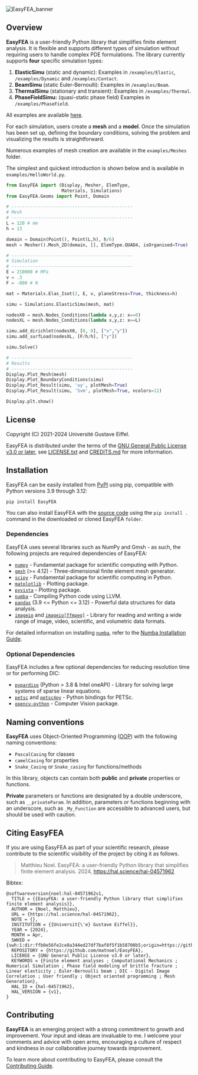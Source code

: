 ![EasyFEA_banner](https://github.com/matnoel/EasyFEA/blob/main/docs/_static/EasyFEA_banner.jpg?raw=True)

<!-- Don't do this otherwise PyPi could lose access to the image -->
<!-- ![EasyFEA_banner](docs/_static/EasyFEA_banner.jpg?raw=True) -->

## Overview

**EasyFEA** is a user-friendly Python library that simplifies finite element analysis. It is flexible and supports different types of simulation without requiring users to handle complex PDE formulations. The library currently supports **four** specific simulation types:

1. **ElasticSimu** (static and dynamic): Examples in `/examples/Elastic`, `/examples/Dynamic` and `/examples/Contact`.
2. **BeamSimu** (static Euler-Bernoulli): Examples in `/examples/Beam`.
3. **ThermalSimu** (stationary and transient): Examples in `/examples/Thermal`.
4. **PhaseFieldSimu:** (quasi-static phase field) Examples in `/examples/PhaseField`.

All examples are available [here](https://github.com/matnoel/EasyFEA/tree/master/examples).

For each simulation, users create a **mesh** and a **model**. Once the simulation has been set up, defining the boundary conditions, solving the problem and visualizing the results is straightforward.

Numerous examples of mesh creation are available in the `examples/Meshes` folder.

The simplest and quickest introduction is shown below and is available in `examples/HelloWorld.py`.

```python
from EasyFEA import (Display, Mesher, ElemType,
                     Materials, Simulations)
from EasyFEA.Geoms import Point, Domain

# ----------------------------------------------
# Mesh
# ----------------------------------------------
L = 120 # mm
h = 13

domain = Domain(Point(), Point(L,h), h/6)
mesh = Mesher().Mesh_2D(domain, [], ElemType.QUAD4, isOrganised=True)

# ----------------------------------------------
# Simulation
# ----------------------------------------------
E = 210000 # MPa
v = .3
F = -800 # N

mat = Materials.Elas_Isot(2, E, v, planeStress=True, thickness=h)

simu = Simulations.ElasticSimu(mesh, mat)

nodesX0 = mesh.Nodes_Conditions(lambda x,y,z: x==0)
nodesXL = mesh.Nodes_Conditions(lambda x,y,z: x==L)

simu.add_dirichlet(nodesX0, [0, 0], ["x","y"])
simu.add_surfLoad(nodesXL, [F/h/h], ["y"])

simu.Solve()

# ----------------------------------------------
# Results
# ----------------------------------------------
Display.Plot_Mesh(mesh)
Display.Plot_BoundaryConditions(simu)
Display.Plot_Result(simu, 'uy', plotMesh=True)
Display.Plot_Result(simu, 'Svm', plotMesh=True, ncolors=11)

Display.plt.show()
```

## License

Copyright (C) 2021-2024 Université Gustave Eiffel.

EasyFEA is distributed under the terms of the [GNU General Public License v3.0 or later](https://spdx.org/licenses/GPL-3.0-or-later.html), see [LICENSE.txt](https://github.com/matnoel/EasyFEA/blob/main/LICENSE.txt) and [CREDITS.md](https://github.com/matnoel/EasyFEA/blob/main/CREDITS.md) for more information.

## Installation

EasyFEA can be easily installed from [PyPI](https://pypi.org/project/EasyFEA/) using pip, compatible with Python versions 3.9 through 3.12:

```
pip install EasyFEA
```

You can also install EasyFEA with the [source code](https://github.com/matnoel/EasyFEA) using the `pip install .` command in the downloaded or cloned EasyFEA `folder`.

### Dependencies

EasyFEA uses several libraries such as NumPy and Gmsh - as such, the following projects are required dependencies of EasyFEA:

+ [`numpy`](https://pypi.org/project/numpy/) - Fundamental package for scientific computing with Python.
+ [`gmsh`](https://pypi.org/project/gmsh/) (>= 4.12) - Three-dimensional finite element mesh generator.
+ [`scipy`](https://pypi.org/project/scipy/) - Fundamental package for scientific computing in Python.
+ [`matplotlib`](https://pypi.org/project/matplotlib/) - Plotting package.
+ [`pyvista`](https://pypi.org/project/pyvista/) - Plotting package.
+ [`numba`](https://pypi.org/project/numba/) - Compiling Python code using LLVM.
+ [`pandas`](https://pypi.org/project/pandas/) (3.9 <= Python <= 3.12) - Powerful data structures for data analysis.
+ [`imageio`](https://pypi.org/project/imageio/) and [`imageio[ffmpeg]`](https://pypi.org/project/imageio-ffmpeg/) - Library for reading and writing a wide range of image, video, scientific, and volumetric data formats.

For detailed information on installing [`numba`]((https://pypi.org/project/numba/)), refer to the [Numba Installation Guide](https://numba.readthedocs.io/en/stable/user/installing.html#numba-support-info).

### Optional Dependencies

EasyFEA includes a few optional dependencies for reducing resolution time or for performing DIC:

+ [`pypardiso`](https://pypi.org/project/pypardiso/) (Python > 3.8 & Intel oneAPI)  - Library for solving large systems of sparse linear equations.
+ [`petsc`](https://pypi.org/project/petsc/) and [`petsc4py`](https://pypi.org/project/petsc4py/) - Python bindings for PETSc.
+ [`opencv-python`](https://pypi.org/project/opencv-python/) - Computer Vision package.

## Naming conventions

**EasyFEA** uses Object-Oriented Programming ([OOP](https://en.wikipedia.org/wiki/Object-oriented_programming)) with the following naming conventions:
+ `PascalCasing` for classes
+ `camelCasing` for properties
+ `Snake_Casing` or `Snake_casing` for functions/methods

In this library, objects can contain both **public** and **private** properties or functions.

**Private** parameters or functions are designated by a double underscore, such as `__privateParam`. In addition, parameters or functions beginning with an underscore, such as `_My_Function` are accessible to advanced users, but should be used with caution.

## Citing EasyFEA

If you are using EasyFEA as part of your scientific research, please contribute to the scientific visibility of the project by citing it as follows.

> Matthieu Noel. EasyFEA: a user-friendly Python library that simplifies finite element analysis. 2024, https://hal.science/hal-04571962

Bibtex:

```
@softwareversion{noel:hal-04571962v1,
  TITLE = {{EasyFEA: a user-friendly Python library that simplifies finite element analysis}},
  AUTHOR = {Noel, Matthieu},
  URL = {https://hal.science/hal-04571962},
  NOTE = {},
  INSTITUTION = {{Universit{\'e} Gustave Eiffel}},
  YEAR = {2024},
  MONTH = Apr,
  SWHID = {swh:1:dir:ffb0e56fe2ce8a344ed27df7baf8f5f1b58700b5;origin=https://github.com/matnoel/EasyFEA;visit=swh:1:snp:88527adbdb363d97ebaee858943a02d98fc5c23c;anchor=swh:1:rev:ee2a09258bfd7fd60886ad9334b0893f4989cf35},
  REPOSITORY = {https://github.com/matnoel/EasyFEA},
  LICENSE = {GNU General Public License v3.0 or later},
  KEYWORDS = {Finite element analyses ; Computational Mechanics ; Numerical Simulation ; Phase field modeling of brittle fracture ; Linear elasticity ; Euler-Bernoulli beam ; DIC - Digital Image Correlation ; User friendly ; Object oriented programming ; Mesh Generation},
  HAL_ID = {hal-04571962},
  HAL_VERSION = {v1},
}
```

## Contributing

**EasyFEA** is an emerging project with a strong commitment to growth and improvement. Your input and ideas are invaluable to me. I welcome your comments and advice with open arms, encouraging a culture of respect and kindness in our collaborative journey towards improvement.

To learn more about contributing to EasyFEA, please consult the [Contributing Guide](https://github.com/matnoel/EasyFEA/blob/main/CONTRIBUTING.md).